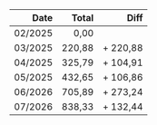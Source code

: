 |    Date |  Total |     Diff |
| ------: | -----: | -------: |
| 02/2025 |   0,00 |          |
| 03/2025 | 220,88 | + 220,88 |
| 04/2025 | 325,79 | + 104,91 |
| 05/2025 | 432,65 | + 106,86 |
| 06/2026 | 705,89 | + 273,24 |
| 07/2026 | 838,33 | + 132,44 |
